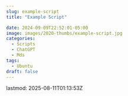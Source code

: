 ```yaml
---
slug: example-script
title: "Example Script"

date: 2024-09-09T22:52:01-05:00
image: images/2020-thumbs/example-script.jpg
categories:
  - Scripts
  - ChatGPT
  - Mds
tags:
  - Ubuntu
draft: false
---
```

<!--more-->

lastmod: 2025-08-11T01:13:53Z
